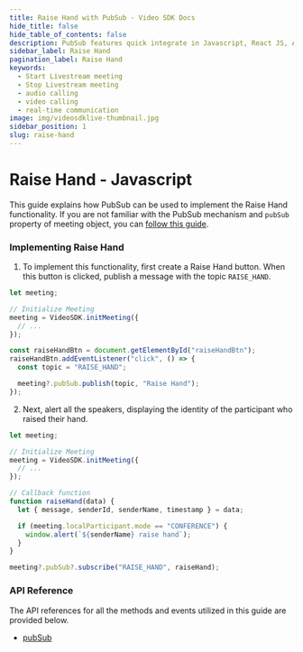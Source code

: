 ```yaml
---
title: Raise Hand with PubSub - Video SDK Docs
hide_title: false
hide_table_of_contents: false
description: PubSub features quick integrate in Javascript, React JS, Android, IOS, React Native, Flutter with Video SDK to add live video & audio conferencing to your applications.
sidebar_label: Raise Hand
pagination_label: Raise Hand
keywords:
  - Start Livestream meeting
  - Stop Livestream meeting
  - audio calling
  - video calling
  - real-time communication
image: img/videosdklive-thumbnail.jpg
sidebar_position: 1
slug: raise-hand
---
```


# Raise Hand - Javascript

This guide explains how PubSub can be used to implement the Raise Hand functionality. If you are not familiar with the PubSub mechanism and `pubSub` property of meeting object, you can [follow this guide](/javascript/guide/video-and-audio-calling-api-sdk/collaboration-in-meeting/pubsub).

### Implementing Raise Hand

1. To implement this functionality, first create a Raise Hand button. When this button is clicked, publish a message with the topic `RAISE_HAND`.

```js
let meeting;

// Initialize Meeting
meeting = VideoSDK.initMeeting({
  // ...
});

const raiseHandBtn = document.getElementById("raiseHandBtn");
raiseHandBtn.addEventListener("click", () => {
  const topic = "RAISE_HAND";

  meeting?.pubSub.publish(topic, "Raise Hand");
});
```

2. Next, alert all the speakers, displaying the identity of the participant who raised their hand.

```js
let meeting;

// Initialize Meeting
meeting = VideoSDK.initMeeting({
  // ...
});

// Callback function
function raiseHand(data) {
  let { message, senderId, senderName, timestamp } = data;

  if (meeting.localParticipant.mode == "CONFERENCE") {
    window.alert(`${senderName} raise hand`);
  }
}

meeting?.pubSub?.subscribe("RAISE_HAND", raiseHand);
```

### API Reference

The API references for all the methods and events utilized in this guide are provided below.

- [pubSub](/javascript/api/sdk-reference/meeting-class/pubsub)
